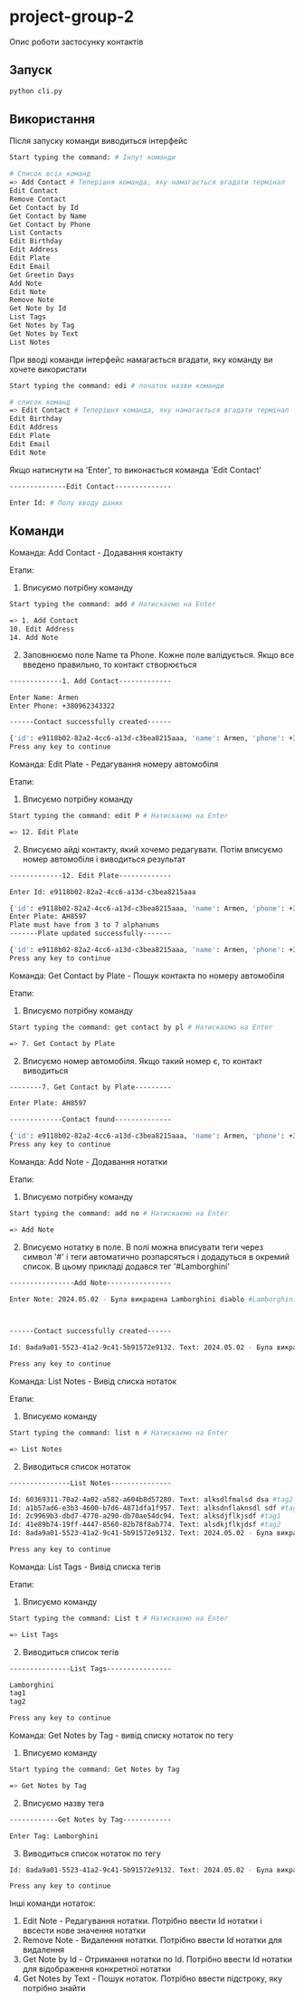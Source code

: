 # project-group-2

Опис роботи застосунку контактів

## Запуск

```bash
python cli.py
```

## Використання

Після запуску команди виводиться інтерфейс

```bash
Start typing the command: # Інпут команди

# Cписок всіх команд
=> Add Contact # Теперішня команда, яку намагається вгадати термінал
Edit Contact 
Remove Contact
Get Contact by Id
Get Contact by Name
Get Contact by Phone
List Contacts
Edit Birthday
Edit Address
Edit Plate
Edit Email
Get Greetin Days
Add Note
Edit Note
Remove Note
Get Note by Id
List Tags
Get Notes by Tag
Get Notes by Text
List Notes
```
При вводі команди інтерфейс намагається вгадати, яку команду ви хочете використати

```bash
Start typing the command: edi # початок назви команди

# список команд
=> Edit Contact # Теперішня команда, яку намагається вгадати термінал
Edit Birthday
Edit Address
Edit Plate
Edit Email
Edit Note
```
Якщо натиснути на 'Enter', то виконається команда 'Edit Contact'

```bash
--------------Edit Contact--------------

Enter Id: # Полу вводу даних
```

## Команди

Команда: Add Contact - Додавання контакту

Етапи:

1. Вписуємо потрібну команду 
```bash
Start typing the command: add # Натискаємо на Enter

=> 1. Add Contact
10. Edit Address
14. Add Note
```

2. Заповнюємо поле Name та Phone. Кожне поле валідується. Якщо все введено правильно, то контакт створюється
```bash
-------------1. Add Contact-------------

Enter Name: Armen
Enter Phone: +380962343322

------Contact successfully created------

{'id': e9118b02-82a2-4cc6-a13d-c3bea8215aaa, 'name': Armen, 'phone': +380962343322, 'birthday': None, 'address': None, 'email': None, 'plate': None}
Press any key to continue
```


Команда: Edit Plate - Редагування номеру автомобіля 

Етапи:

1. Вписуємо потрібну команду 
```bash
Start typing the command: edit P # Натискаємо на Enter

=> 12. Edit Plate
```

2. Вписуємо айді контакту, який хочемо редагувати. Потім вписуємо номер автомобіля і виводиться результат
```bash
-------------12. Edit Plate-------------

Enter Id: e9118b02-82a2-4cc6-a13d-c3bea8215aaa

{'id': e9118b02-82a2-4cc6-a13d-c3bea8215aaa, 'name': Armen, 'phone': +380962343322, 'birthday': None, 'address': None, 'email': None, 'plate': None}
Enter Plate: AH8597
Plate must have from 3 to 7 alphanums
-------Plate updated successfully-------

{'id': e9118b02-82a2-4cc6-a13d-c3bea8215aaa, 'name': Armen, 'phone': +380962343322, 'birthday': None, 'address': None, 'email': None, 'plate': AH8597}
Press any key to continue
```

Команда: Get Contact by Plate - Пошук контакта по номеру автомобіля

Етапи:

1. Вписуємо потрібну команду

```bash
Start typing the command: get contact by pl # Натискаємо на Enter

=> 7. Get Contact by Plate
```

2. Вписуємо номер автомобіля. Якщо такий номер є, то контакт виводиться

```bash
--------7. Get Contact by Plate---------

Enter Plate: AH8597

-------------Contact found--------------

{'id': e9118b02-82a2-4cc6-a13d-c3bea8215aaa, 'name': Armen, 'phone': +380962343322, 'birthday': None, 'address': None, 'email': None, 'plate': AH8597}
Press any key to continue
```


Команда: Add Note - Додавання нотатки

Етапи:

1. Вписуємо потрібну команду
```bash
Start typing the command: add no # Натискаємо на Enter

=> Add Note
```

2. Вписуємо нотатку в поле. В полі можна вписувати теги через символ '#' і теги автоматично розпарсяться і додадуться в окремий список. В цьому прикладі додався тег '#Lamborghini'
```bash
----------------Add Note----------------

Enter Note: 2024.05.02 - Була викрадена Lamborghini diablo #Lamborghini       



------Contact successfully created------

Id: 8ada9a01-5523-41a2-9c41-5b91572e9132. Text: 2024.05.02 - Була викрадена Lamborghini diablo #Lamborghini

Press any key to continue
```

Команда: List Notes - Вивід списка нотаток

Етапи:

1. Вписуємо команду 
```bash
Start typing the command: list n # Натискаємо на Enter

=> List Notes
```

2. Виводиться список нотаток
```bash
---------------List Notes---------------

Id: 60369311-70a2-4a02-a582-a604b8d57280. Text: alksdlfmalsd dsa #tag2
Id: a1b57ad6-e3b3-4600-b7d6-4871dfa1f957. Text: alksdnflaknsdl sdf #tag1
Id: 2c9969b3-dbd7-4770-a290-db70ae54dc94. Text: alksdjflkjsdf #tag1
Id: 41e89b74-19ff-4447-8560-82b78f8ab774. Text: alsdkjflkjdsf #tag2
Id: 8ada9a01-5523-41a2-9c41-5b91572e9132. Text: 2024.05.02 - Була викрадена Lamborghini diablo #Lamborghini

Press any key to continue
```

Команда: List Tags - Вивід списка тегів

Етапи:

1. Вписуємо команду 

```bash
Start typing the command: List t # Натискаємо на Enter

=> List Tags
```

2. Виводиться список тегів
```bash
---------------List Tags----------------

Lamborghini
tag1
tag2

Press any key to continue
```

Команда: Get Notes by Tag - вивід списку нотаток по тегу

1. Вписуємо команду
```bash
Start typing the command: Get Notes by Tag

=> Get Notes by Tag
```

2. Вписуємо назву тега
```bash
------------Get Notes by Tag------------

Enter Tag: Lamborghini
```

3. Виводиться список нотаток по тегу
```bash
Id: 8ada9a01-5523-41a2-9c41-5b91572e9132. Text: 2024.05.02 - Була викрадена Lamborghini diablo #Lamborghini

Press any key to continue
```

Інші команди нотаток:

1. Edit Note - Редагування нотатки. Потрібно ввести Id<UUID> нотатки і ввсести нове значення нотатки
2. Remove Note - Видалення нотатки. Потрібно ввести Id<UUID> нотатки для видалення
3. Get Note by Id - Отримання нотатки по Id. Потрібно ввести Id<UUID> нотатки для відображення конкретної нотатки
4. Get Notes by Text - Пошук нотаток. Потрібно ввести підстроку, яку потрібно знайти